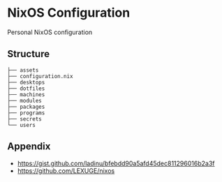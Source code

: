 # NixOS Configuration

Personal NixOS configuration

## Structure

```
├── assets
├── configuration.nix
├── desktops
├── dotfiles
├── machines
├── modules
├── packages
├── programs
├── secrets
└── users
```

## Appendix

- https://gist.github.com/ladinu/bfebdd90a5afd45dec811296016b2a3f
- https://github.com/LEXUGE/nixos
